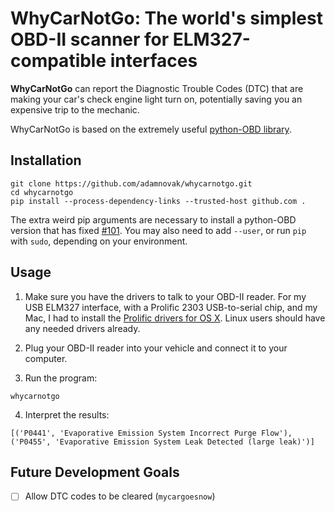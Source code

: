 # WhyCarNotGo: The world's simplest OBD-II scanner for ELM327-compatible interfaces

**WhyCarNotGo** can report the Diagnostic Trouble Codes (DTC) that are making your car's check engine light turn on, potentially saving you an expensive trip to the mechanic.

WhyCarNotGo is based on the extremely useful [python-OBD library](https://github.com/brendan-w/python-OBD).

## Installation

```
git clone https://github.com/adamnovak/whycarnotgo.git
cd whycarnotgo
pip install --process-dependency-links --trusted-host github.com .
```

The extra weird pip arguments are necessary to install a python-OBD version that has fixed [#101](https://github.com/brendan-w/python-OBD/issues/101). You may also need to add `--user`, or run `pip` with `sudo`, depending on your environment.

## Usage

1. Make sure you have the drivers to talk to your OBD-II reader. For my USB ELM327 interface, with a Prolific 2303 USB-to-serial chip, and my Mac, I had to install the [Prolific drivers for OS X](http://www.prolific.com.tw/us/showproduct.aspx?p_id=229&pcid=41). Linux users should have any needed drivers already.

2. Plug your OBD-II reader into your vehicle and connect it to your computer.

3. Run the program:

```
whycarnotgo
```

4. Interpret the results:

```
[('P0441', 'Evaporative Emission System Incorrect Purge Flow'), ('P0455', 'Evaporative Emission System Leak Detected (large leak)')]
```

## Future Development Goals

- [ ] Allow DTC codes to be cleared (`mycargoesnow`)

